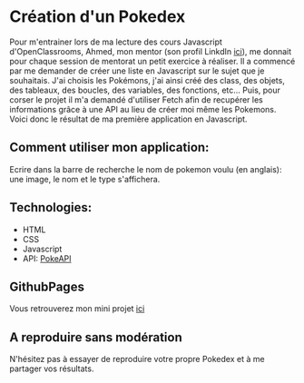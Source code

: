 # Création d'un Pokedex

 Pour m'entrainer lors de ma lecture des cours Javascript d'OpenClassrooms, Ahmed, mon mentor (son profil LinkdIn [ici](https://www.linkedin.com/in/ahmedseneina/)), me donnait pour chaque session de mentorat un petit exercice à réaliser.
 Il a commencé par me demander de créer une liste en Javascript sur le sujet que je souhaitais. J'ai choisis les Pokémons, j'ai ainsi créé des class, des objets, des tableaux, des boucles, des variables, des fonctions, etc...
 Puis, pour corser le projet il m'a demandé d'utiliser Fetch afin de recupérer les informations grâce à une API au lieu de créer moi même les Pokemons. 
 Voici donc le résultat de ma première application en Javascript.
 
## Comment utiliser mon application:

Ecrire dans la barre de recherche le nom de pokemon voulu (en anglais): une image, le nom et le type s'affichera.

## Technologies:

* HTML
* CSS
* Javascript
* API: [PokeAPI](https://pokeapi.co)

## GithubPages

Vous retrouverez mon mini projet [ici](https://cynthiacrn.github.io/Mon_Pokedex/)

## A reproduire sans modération

N'hésitez pas à essayer de reproduire votre propre Pokedex et à me partager vos résultats.
